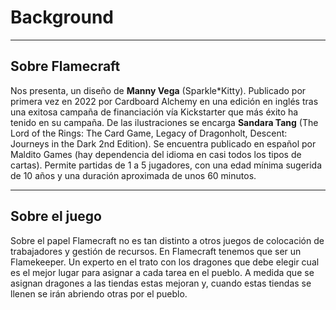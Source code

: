 # Background
---
## Sobre Flamecraft

Nos presenta, un diseño de **Manny Vega** (Sparkle\*Kitty). Publicado por primera vez en 2022 por Cardboard Alchemy en una edición en inglés tras una exitosa campaña de financiación vía Kickstarter que más éxito ha tenido en su campaña. De las ilustraciones se encarga **Sandara Tang** (The Lord of the Rings: The Card Game, Legacy of Dragonholt, Descent: Journeys in the Dark 2nd Edition).
Se encuentra publicado en español por Maldito Games (hay dependencia del idioma en casi todos los tipos de cartas). Permite partidas de 1 a 5 jugadores, con una edad mínima sugerida de 10 años y una duración aproximada de unos 60 minutos.

---
## Sobre el juego
Sobre el papel Flamecraft no es tan distinto a otros juegos de colocación de trabajadores y gestión de recursos.
En Flamecraft tenemos que ser un Flamekeeper. Un experto en el trato con los dragones que debe elegir cual es el mejor lugar para asignar a cada tarea en el pueblo. A medida que se asignan dragones a las tiendas estas mejoran y, cuando estas tiendas se llenen se irán abriendo otras por el pueblo.





